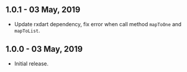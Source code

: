 ## 1.0.1 - 03 May, 2019

* Update rxdart dependency, fix error when call method `mapToOne` and `mapToList`.

## 1.0.0 - 03 May, 2019

* Initial release.
